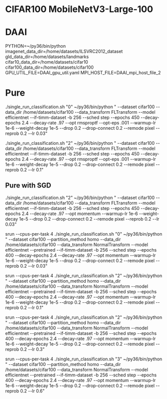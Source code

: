 # CIFAR100  MobileNetV3-Large-100


# DAAI
PYTHON=~/py36/bin/python
imagenet_data_dir=/home/datasets/ILSVRC2012_dataset
gld_data_dir=/home/datasets/landmarks
cifar10_data_dir=/home/datasets/cifar10
cifar100_data_dir=/home/datasets/cifar100
GPU_UTIL_FILE=DAAI_gpu_util.yaml
MPI_HOST_FILE=DAAI_mpi_host_file_2



# Pure
./single_run_classification.sh "0"  ~/py36/bin/python " --dataset cifar100 --data_dir /home/datasets/cifar100 --data_transform FLTransform --model efficientnet --if-timm-dataset -b 256 --sched step --epochs 450 --decay-epochs 2.4 --decay-rate .97 --opt rmsproptf --opt-eps .001 --warmup-lr 1e-6 --weight-decay 1e-5 --drop 0.2 --drop-connect 0.2 --remode pixel --reprob 0.2 --lr 0.03"


./single_run_classification.sh "2"  ~/py36/bin/python " --dataset cifar100 --data_dir /home/datasets/cifar100 --data_transform FLTransform --model efficientnet --if-timm-dataset -b 256 --sched step --epochs 450 --decay-epochs 2.4 --decay-rate .97 --opt rmsproptf --opt-eps .001 --warmup-lr 1e-6 --weight-decay 1e-5 --drop 0.2 --drop-connect 0.2 --remode pixel --reprob 0.2 --lr 0.1"


## Pure with SGD

./single_run_classification.sh "2"  ~/py36/bin/python " --dataset cifar100 --data_dir /home/datasets/cifar100 --data_transform FLTransform --model efficientnet --if-timm-dataset -b 256 --sched step --epochs 450 --decay-epochs 2.4 --decay-rate .97 --opt momentum --warmup-lr 1e-6 --weight-decay 1e-5 --drop 0.2 --drop-connect 0.2 --remode pixel --reprob 0.2 --lr 0.03"


srun --cpus-per-task 4  ./single_run_classification.sh "0" ~/py36/bin/python " --dataset cifar100 --partition_method homo --data_dir /home/datasets/cifar100 --data_transform NormalTransform --model efficientnet --pretrained --if-timm-dataset -b 256 --sched step --epochs 400 --decay-epochs 2.4 --decay-rate .97 --opt momentum --warmup-lr 1e-6 --weight-decay 1e-5 --drop 0.2 --drop-connect 0.2 --remode pixel --reprob 0.2 --lr 0.03"


srun --cpus-per-task 4  ./single_run_classification.sh "2" ~/py36/bin/python " --dataset cifar100  --partition_method homo --data_dir /home/datasets/cifar100 --data_transform NormalTransform --model efficientnet --pretrained --if-timm-dataset -b 256 --sched step --epochs 400 --decay-epochs 2.4 --decay-rate .97 --opt momentum --warmup-lr 1e-6 --weight-decay 1e-5 --drop 0.2 --drop-connect 0.2 --remode pixel --reprob 0.2 --lr 0.1"

srun --cpus-per-task 4  ./single_run_classification.sh "2" ~/py36/bin/python " --dataset cifar100 --partition_method homo --data_dir /home/datasets/cifar100 --data_transform NormalTransform --model efficientnet --pretrained --if-timm-dataset -b 256 --sched step --epochs 400 --decay-epochs 2.4 --decay-rate .97 --opt momentum --warmup-lr 1e-6 --weight-decay 1e-5 --drop 0.2 --drop-connect 0.2 --remode pixel --reprob 0.2 --lr 0.3"

srun --cpus-per-task 4  ./single_run_classification.sh "3" ~/py36/bin/python " --dataset cifar100 --partition_method homo --data_dir /home/datasets/cifar100 --data_transform NormalTransform --model efficientnet --pretrained --if-timm-dataset -b 256 --sched step --epochs 400 --decay-epochs 2.4 --decay-rate .97 --opt momentum --warmup-lr 1e-6 --weight-decay 1e-5 --drop 0.2 --drop-connect 0.2 --remode pixel --reprob 0.2 --lr 0.6"




